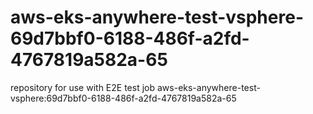 # aws-eks-anywhere-test-vsphere-69d7bbf0-6188-486f-a2fd-4767819a582a-65
repository for use with E2E test job aws-eks-anywhere-test-vsphere:69d7bbf0-6188-486f-a2fd-4767819a582a-65
